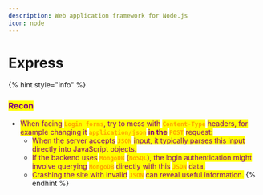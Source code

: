 ```yaml
---
description: Web application framework for Node.js
icon: node
---
```


# Express

{% hint style="info" %}
### <mark style="color:purple;">Recon</mark>

* <mark style="color:purple;">When facing</mark>  <mark style="color:orange;">**`Login forms`**</mark><mark style="color:purple;">, try to mess with</mark> <mark style="color:orange;">**`Content-Type`**</mark> <mark style="color:purple;">headers, for example changing it</mark> <mark style="color:orange;">**`application/json`**</mark> <mark style="color:purple;">**in the**</mark> <mark style="color:orange;">**`POST`**</mark> <mark style="color:purple;">request:</mark>
  * <mark style="color:purple;">When the server accepts</mark> <mark style="color:orange;">**`JSON`**</mark> <mark style="color:purple;">input, it typically parses this input directly into JavaScript objects.</mark>
  * <mark style="color:purple;">If the backend uses</mark> <mark style="color:orange;">**`MongoDB`**</mark> <mark style="color:purple;">(</mark><mark style="color:orange;">**`NoSQL`**</mark><mark style="color:purple;">), the login authentication might involve querying</mark> <mark style="color:orange;">**`MongoDB`**</mark> <mark style="color:purple;">directly with this</mark> <mark style="color:orange;">**`JSON`**</mark> <mark style="color:purple;">data.</mark>
  * <mark style="color:purple;">Crashing the site with invalid</mark> <mark style="color:orange;">**`JSON`**</mark> <mark style="color:purple;">can reveal useful information.</mark>
{% endhint %}

